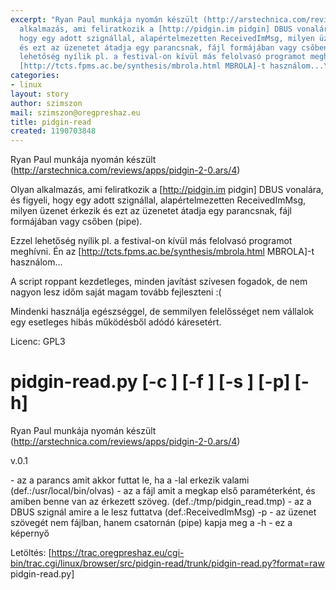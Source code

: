 ```yaml
---
excerpt: "Ryan Paul munkája nyomán készült (http://arstechnica.com/reviews/apps/pidgin-2-0.ars/4)\r\n\r\nOlyan
  alkalmazás, ami feliratkozik a [http://pidgin.im pidgin] DBUS vonalára, és figyeli,
  hogy egy adott szignállal, alapértelmezetten ReceivedImMsg, milyen üzenet érkezik
  és ezt az üzenetet átadja egy parancsnak, fájl formájában vagy csőben (pipe).\r\n\r\nEzzel
  lehetőség nyílik pl. a festival-on kívül más felolvasó programot meghívni. Én az
  [http://tcts.fpms.ac.be/synthesis/mbrola.html MBROLA]-t használom...\r\n\r"
categories:
- linux
layout: story
author: szimszon
mail: szimszon@oregpreshaz.eu
title: pidgin-read
created: 1190703848
---
```

Ryan Paul munkája nyomán készült (http://arstechnica.com/reviews/apps/pidgin-2-0.ars/4)

Olyan alkalmazás, ami feliratkozik a [http://pidgin.im pidgin] DBUS vonalára, és figyeli, hogy egy adott szignállal, alapértelmezetten ReceivedImMsg, milyen üzenet érkezik és ezt az üzenetet átadja egy parancsnak, fájl formájában vagy csőben (pipe).

Ezzel lehetőség nyílik pl. a festival-on kívül más felolvasó programot meghívni. Én az [http://tcts.fpms.ac.be/synthesis/mbrola.html MBROLA]-t használom...

A script roppant kezdetleges, minden javítást szívesen fogadok, de nem nagyon lesz időm saját magam tovább fejleszteni :(

Mindenki használja egészséggel, de semmilyen felelősséget nem vállalok egy esetleges hibás működésből adódó káresetért.

Licenc: GPL3

 pidgin-read.py [-c <parancs>] [-f <file>] [-s <szignal>] [-p] [-h]
 ==================================================================
 
 Ryan Paul munkája nyomán készült
 (http://arstechnica.com/reviews/apps/pidgin-2-0.ars/4)
 
 v.0.1
 
 <parancs> - az a parancs amit akkor futtat le, ha a <signal>-lal
	erkezik valami (def.:/usr/local/bin/olvas)
 <file> - az a fájl amit a <parancs> megkap első paraméterként, és
	amiben benne van az érkezett szöveg. (def.:/tmp/pidgin_read.tmp)
 <szignal> - az a DBUS szignál amire a <parancs> le lesz futtatva
	(def.:ReceivedImMsg)
 -p - az üzenet szövegét nem fájlban, hanem csatornán (pipe) kapja meg
	a <parancs>
 -h - ez a képernyő


Letöltés: [https://trac.oregpreshaz.eu/cgi-bin/trac.cgi/linux/browser/src/pidgin-read/trunk/pidgin-read.py?format=raw pidgin-read.py]
